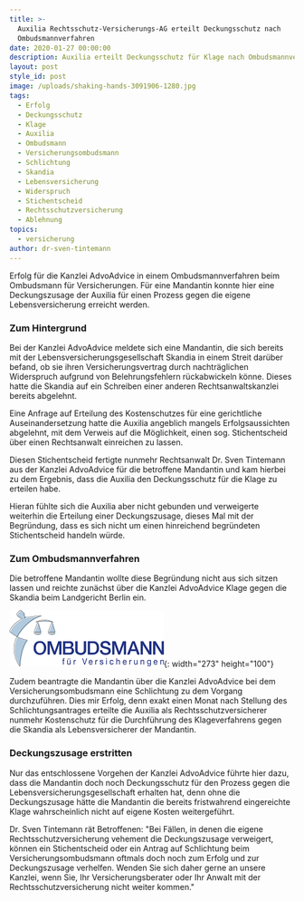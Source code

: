 ```yaml
---
title: >-
  Auxilia Rechtsschutz-Versicherungs-AG erteilt Deckungsschutz nach
  Ombudsmannverfahren
date: 2020-01-27 00:00:00
description: Auxilia erteilt Deckungsschutz für Klage nach Ombudsmannverfahren
layout: post
style_id: post
image: /uploads/shaking-hands-3091906-1280.jpg
tags:
  - Erfolg
  - Deckungsschutz
  - Klage
  - Auxilia
  - Ombudsmann
  - Versicherungsombudsmann
  - Schlichtung
  - Skandia
  - Lebensversicherung
  - Widerspruch
  - Stichentscheid
  - Rechtsschutzversicherung
  - Ablehnung
topics:
  - versicherung
author: dr-sven-tintemann
---
```


Erfolg f&uuml;r die Kanzlei AdvoAdvice in einem Ombudsmannverfahren beim Ombudsmann f&uuml;r Versicherungen. F&uuml;r eine Mandantin konnte hier eine Deckungszusage der Auxilia f&uuml;r einen Prozess gegen die eigene Lebensversicherung erreicht werden.&nbsp;

### Zum Hintergrund

Bei der Kanzlei AdvoAdvice meldete sich eine Mandantin, die sich bereits mit der Lebensversicherungsgesellschaft Skandia in einem Streit dar&uuml;ber befand, ob sie ihren Versicherungsvertrag durch nachtr&auml;glichen Widerspruch aufgrund von Belehrungsfehlern r&uuml;ckabwickeln könne. Dieses hatte die Skandia auf ein Schreiben einer anderen Rechtsanwaltskanzlei bereits abgelehnt.&nbsp;

Eine Anfrage auf Erteilung des Kostenschutzes f&uuml;r eine gerichtliche Auseinandersetzung hatte die Auxilia angeblich mangels Erfolgsaussichten abgelehnt, mit dem Verweis auf die Möglichkeit, einen sog. Stichentscheid &uuml;ber einen Rechtsanwalt einreichen zu lassen.&nbsp;

Diesen Stichentscheid fertigte nunmehr Rechtsanwalt Dr. Sven Tintemann aus der Kanzlei AdvoAdvice f&uuml;r die betroffene Mandantin und kam hierbei zu dem Ergebnis, dass die Auxilia den Deckungsschutz f&uuml;r die Klage zu erteilen habe.&nbsp;

Hieran f&uuml;hlte sich die Auxilia aber nicht gebunden und verweigerte weiterhin die Erteilung einer Deckungszusage, dieses Mal mit der Begr&uuml;ndung, dass es sich nicht um einen hinreichend begr&uuml;ndeten Stichentscheid handeln w&uuml;rde.&nbsp;

### Zum Ombudsmannverfahren

Die betroffene Mandantin wollte diese Begr&uuml;ndung nicht aus sich sitzen lassen und reichte zun&auml;chst &uuml;ber die Kanzlei AdvoAdvice Klage gegen die Skandia beim Landgericht Berlin ein.&nbsp;

![](/uploads/ombudsmann.png){: width="273" height="100"}

Zudem beantragte die Mandantin &uuml;ber die Kanzlei AdvoAdvice bei dem Versicherungsombudsmann eine Schlichtung zu dem Vorgang durchzuf&uuml;hren. Dies mir Erfolg, denn exakt einen Monat nach Stellung des Schlichtungsantrages erteilte die Auxilia als Rechtsschutzversicherer nunmehr Kostenschutz f&uuml;r die Durchf&uuml;hrung des Klageverfahrens gegen die Skandia als Lebensversicherer der Mandantin.&nbsp;

### Deckungszusage erstritten

Nur das entschlossene Vorgehen der Kanzlei AdvoAdvice f&uuml;hrte hier dazu, dass die Mandantin doch noch Deckungsschutz f&uuml;r den Prozess gegen die Lebensversicherungsgesellschaft erhalten hat, denn ohne die Deckungszusage h&auml;tte die Mandantin die bereits fristwahrend eingereichte Klage wahrscheinlich nicht auf eigene Kosten weitergef&uuml;hrt.&nbsp;

Dr. Sven Tintemann r&auml;t Betroffenen: "Bei F&auml;llen, in denen die eigene Rechtsschutzversicherung vehement die Deckungszusage verweigert, können ein Stichentscheid oder ein Antrag auf Schlichtung beim Versicherungsombudsmann oftmals doch noch zum Erfolg und zur Deckungszusage verhelfen. Wenden Sie sich daher gerne an unsere Kanzlei, wenn Sie, Ihr Versicherungsberater oder Ihr Anwalt mit der Rechtsschutzversicherung nicht weiter kommen."

&nbsp;

&nbsp;

&nbsp;